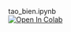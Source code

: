 tao_bien.ipynb <br>
[![Open In Colab](https://colab.research.google.com/assets/colab-badge.svg)](https://colab.research.google.com/github/khanh-moriaty/CS112.L11.KHTN/blob/master/week2/docs/tao_bien.ipynb)
